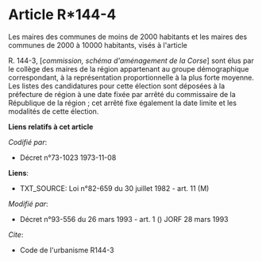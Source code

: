 # Article R*144-4

Les maires des communes de moins de 2000 habitants et les maires des communes de 2000 à 10000 habitants, visés à l'article 

R. 144-3, [*commission, schéma d'aménagement de la Corse*] sont élus par le collège des maires de la région appartenant au
groupe démographique correspondant, à la représentation proportionnelle à la plus forte moyenne. Les listes des candidatures
pour cette élection sont déposées à la préfecture de région à une date fixée par arrêté du commissaire de la République de la
région ; cet arrêté fixe également la date limite et les modalités de cette élection.

**Liens relatifs à cet article**

_Codifié par_:

  - Décret n°73-1023 1973-11-08

**Liens**:

  - TXT_SOURCE: Loi n°82-659 du 30 juillet 1982 - art. 11 (M)

_Modifié par_:

  - Décret n°93-556 du 26 mars 1993 - art. 1 () JORF 28 mars 1993

_Cite_:

  - Code de l'urbanisme R144-3

